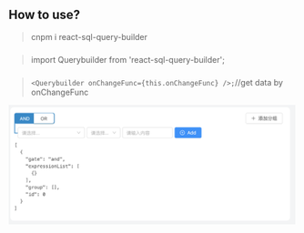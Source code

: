 ## How to use?
> cnpm i react-sql-query-builder
###
> import Querybuilder from 'react-sql-query-builder';
###
> `<Querybuilder onChangeFunc={this.onChangeFunc} />;`//get data by onChangeFunc

<img src="assets/img/demo.png">